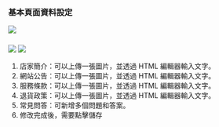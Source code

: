 ### 基本頁面資料設定

![](RackMultipart20230424-1-nn9xl2_html_b254734d876f4ec0.png)

###

![](RackMultipart20230424-1-nn9xl2_html_b254734d876f4ec0.png)
![](RackMultipart20230424-1-nn9xl2_html_b254734d876f4ec0.png)

1. 店家簡介：可以上傳一張圖片，並透過 HTML 編輯器輸入文字。
2. 網站公告：可以上傳一張圖片，並透過 HTML 編輯器輸入文字。
3. 服務條款：可以上傳一張圖片，並透過 HTML 編輯器輸入文字。
4. 退貨政策：可以上傳一張圖片，並透過 HTML 編輯器輸入文字。
5. 常見問答：可新增多個問題和答案。
6. 修改完成後，需要點擊儲存
